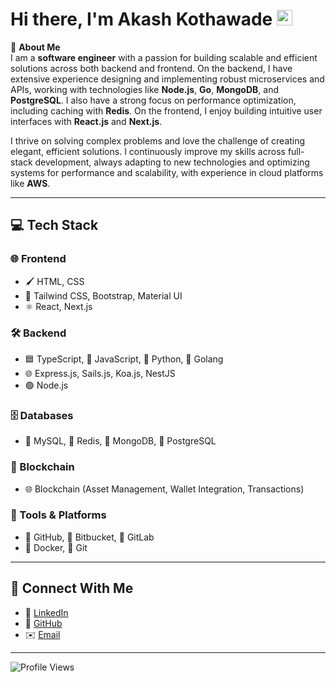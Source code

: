 # Hi there, I'm Akash Kothawade <img src="https://media.giphy.com/media/hvRJCLFzcasrR4ia7z/giphy.gif" width="25px">

🌟 **About Me**  
I am a **software engineer** with a passion for building scalable and efficient solutions across both backend and frontend. On the backend, I have extensive experience designing and implementing robust microservices and APIs, working with technologies like **Node.js**, **Go**, **MongoDB**, and **PostgreSQL**. I also have a strong focus on performance optimization, including caching with **Redis**. On the frontend, I enjoy building intuitive user interfaces with **React.js** and **Next.js**.

I thrive on solving complex problems and love the challenge of creating elegant, efficient solutions. I continuously improve my skills across full-stack development, always adapting to new technologies and optimizing systems for performance and scalability, with experience in cloud platforms like **AWS**.

---

## 💻 Tech Stack

### 🌐 Frontend

- 🖌️ HTML, CSS
- 🎨 Tailwind CSS, Bootstrap, Material UI
- ⚛️ React, Next.js

### 🛠️ Backend

- 🟦 TypeScript, 💛 JavaScript, 🐍 Python, 🐹 Golang
- 🌐 Express.js, Sails.js, Koa.js, NestJS
- 🟢 Node.js

### 🗄️ Databases

- 🐬 MySQL, 🛑 Redis, 🍃 MongoDB, 🐘 PostgreSQL

### 🔗 Blockchain

- 🌐 Blockchain (Asset Management, Wallet Integration, Transactions)

### 🧰 Tools & Platforms

- 🐙 GitHub, 🔵 Bitbucket, 🦊 GitLab
- 🐳 Docker, 🔧 Git

---

## 🤝 Connect With Me

- 💼 [LinkedIn](https://www.linkedin.com/in/akash-kothawade-36350b145/)
- 🐙 [GitHub](https://github.com/akash3927)
- ✉️ [Email](mailto:akashkothawade77@gmail.com)

---

![Profile Views](https://komarev.com/ghpvc/?username=akash3927)
